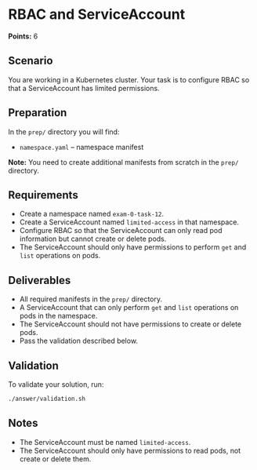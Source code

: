 # RBAC and ServiceAccount

**Points:** 6

## Scenario
You are working in a Kubernetes cluster. Your task is to configure RBAC so that a ServiceAccount has limited permissions.

## Preparation
In the `prep/` directory you will find:
- `namespace.yaml` – namespace manifest

**Note:** You need to create additional manifests from scratch in the `prep/` directory.

## Requirements
- Create a namespace named `exam-0-task-12`.
- Create a ServiceAccount named `limited-access` in that namespace.
- Configure RBAC so that the ServiceAccount can only read pod information but cannot create or delete pods.
- The ServiceAccount should only have permissions to perform `get` and `list` operations on pods.

## Deliverables
- All required manifests in the `prep/` directory.
- A ServiceAccount that can only perform `get` and `list` operations on pods in the namespace.
- The ServiceAccount should not have permissions to create or delete pods.
- Pass the validation described below.

## Validation
To validate your solution, run:

```sh
./answer/validation.sh
```

## Notes
- The ServiceAccount must be named `limited-access`.
- The ServiceAccount should only have permissions to read pods, not create or delete them.
